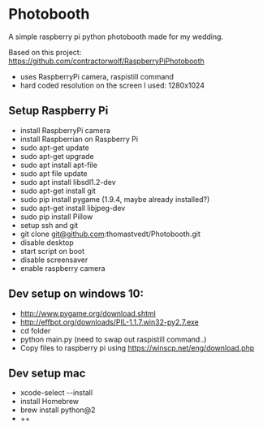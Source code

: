 # Photobooth
A simple raspberry pi python photobooth made for my wedding.

Based on this project: https://github.com/contractorwolf/RaspberryPiPhotobooth 
- uses RaspberryPi camera, raspistill command
- hard coded resolution on the screen I used: 1280x1024

## Setup Raspberry Pi
- install RaspberryPi camera
- install Raspberrian on Raspberry Pi
- sudo apt-get update
- sudo apt-get upgrade
- sudo apt install apt-file
- sudo apt file update
- sudo apt install libsdl1.2-dev
- sudo apt-get install git
- sudo pip install pygame (1.9.4, maybe already installed?)
- sudo apt-get install libjpeg-dev
- sudo pip install Pillow
- setup ssh and git
- git clone git@github.com:thomastvedt/Photobooth.git
- disable desktop
- start script on boot
- disable screensaver
- enable raspberry camera


## Dev setup on windows 10:
- http://www.pygame.org/download.shtml
- http://effbot.org/downloads/PIL-1.1.7.win32-py2.7.exe
- cd folder
- python main.py (need to swap out raspistill command..)
- Copy files to raspberry pi using https://winscp.net/eng/download.php

## Dev setup mac
- xcode-select --install
- install Homebrew
- brew install python@2
- ++

